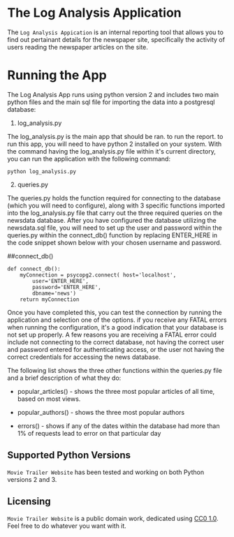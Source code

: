 # The Log Analysis Application

The ``Log Analysis Appication`` is an internal reporting tool that allows you to find out pertainant details for the newspaper site, specifically the activity of users reading the newspaper articles on the site. 

# Running the App

The Log Analysis App runs using python version 2 and includes two main python files and the main sql file for importing the data into a postgresql database: 

1. log_analysis.py

The log_analysis.py is the main app that should be ran. to run the report. to run this app, you will need to have python 2 installed on your system. With the command having the log_analysis.py file within it's current directory, you can run the application with the following command: 

``python log_analysis.py``

2. queries.py

The queries.py holds the function required for connecting to the database (which you will need to configure), along with 3 specific functions imported into the log_analysis.py file that carry out the three required queries on the newsdata database. After you have configured the database utilizing the newsdata.sql file, you will need to set up the user and password within the queries.py within the connect_db() function by replacing ENTER_HERE in the code snippet shown below with your chosen username and password.

##connect_db() 

```
def connect_db():
    myConnection = psycopg2.connect( host='localhost', 
        user='ENTER_HERE', 
        password='ENTER_HERE', 
        dbname='news')
    return myConnection
```

Once you have completed this, you can test the connection by running the application and selection one of the options. if  you receive any FATAL errors when running the configuration, it's a good indication that your database is not set up properly. A few reasons you are receiving a FATAL error could include not connecting to the correct database, not having the correct user and password entered for authenticating access, or the user not having the correct credentials for accessing the news database.

The following list shows the three other functions within the queries.py file and a brief description of what they do:


* popular_articles() - shows the three most popular articles of all time, based on most views. 

* popular_authors() - shows the three most popular authors

* errors() - shows if any of the dates within the database had more than 1% of requests lead to error on that particular day



## Supported Python Versions
`Movie Trailer Website` has been tested and working on both Python versions 2 and 3.

## Licensing
`Movie Trailer Website` is a public domain work, dedicated using [CC0 1.0](https://creativecommons.org/publicdomain/zero/1.0/). Feel free to do whatever you want with it.



